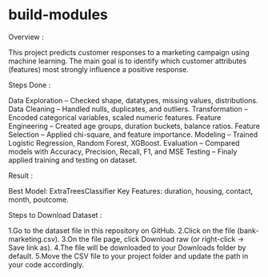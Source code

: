 # build-modules

Overview : 

This project predicts customer responses to a marketing campaign using machine learning.
The main goal is to identify which customer attributes (features) most strongly influence a positive response.

Steps Done : 

Data Exploration – Checked shape, datatypes, missing values, distributions.
Data Cleaning – Handled nulls, duplicates, and outliers.
Transformation – Encoded categorical variables, scaled numeric features.
Feature Engineering – Created age groups, duration buckets, balance ratios.
Feature Selection – Applied chi-square, and feature importance.
Modeling – Trained Logistic Regression, Random Forest, XGBoost.
Evaluation – Compared models with Accuracy, Precision, Recall, F1, and MSE
Testing – Finaly applied training and testing on dataset.

Result : 

Best Model: ExtraTreesClassifier
Key Features: duration, housing, contact, month, poutcome.



Steps to Download Dataset : 

1.Go to the dataset file in this repository on GitHub.
2.Click on the file (bank-marketing.csv).
3.On the file page, click Download raw (or right-click → Save link as).
4.The file will be downloaded to your Downloads folder by default.
5.Move the CSV file to your project folder and update the path in your code accordingly.